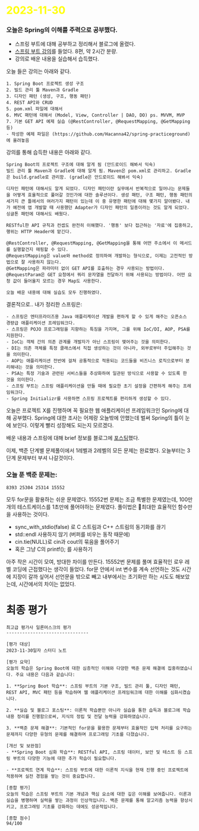 # <span style="color:yellow">2023-11-30</span>

### 오늘은 Spring의 이해를 주력으로 공부했다.

- 스프링 부트에 대해 공부하고 정리해서 블로그에 올렸다.
- [스프링 부트 강의](https://youtube.com/playlist?list=PLlTylS8uB2fBOi6uzvMpojFrNe7sRmlzU&si=Ngfom0zjVCo1j9NO)를 들었다. 8편, 약 2시간 분량.
- 강의로 배운 내용을 실습해서 습득했다.

오늘 들은 강의는 아래와 같다.

```video-lectures
1. Spring Boot 프로젝트 생성 구조
2. 빌드 관리 툴 Maven과 Gradle
3. 디자인 패턴 (생성, 구조, 행동 패턴)
4. REST API와 CRUD
5. pom.xml 파일에 대해서
6. MVC 패턴에 대해서 (Model, View, Controller | DAO, DO) ps. MVVM, MVP
7. 기본 GET API 예제 실습 (@RestController, @RequestMapping, @GetMapping 등)
- 작성한 예제 파일은 (https://github.com/Hacanna42/spring-practiceground)에 올려놓음
```


강의를 통해 습득한 내용은 아래와 같다.

```
Spring Boot의 프로젝트 구조에 대해 알게 됨 (안드로이드 해봐서 익숙)
빌드 관리 툴 Maven과 Gradle에 대해 알게 됨. Maven은 pom.xml로 관리하고. Gradle은 build.gradle로 관리함. (gradle은 안드로이드 해봐서 익숙)

디자인 패턴에 대해서도 알게 되었다. 디자인 패턴이란 실무에서 반복적으로 일어나는 문제들을 어떻게 효율적으로 풀어갈 것인가에 대한 솔루션이다. 생성 패턴, 구조 패턴, 행동 패턴의 세가지 큰 틀에서의 여러가지 패턴이 있는데 이 중 유명한 패턴에 대해 몇가지 알아봤다. 내가 예전에 앱 개발할 때 사용했던 Adapter가 디자인 패턴의 일종이라는 것도 알게 되었다. 싱글톤 패턴에 대해서도 배웠다.

RESTful한 API 규칙과 컨셉도 완전히 이해했다. '행동' 보다 접근하는 '자료'에 집중하고, 행위는 HTTP Header에 맡긴다.

@RestController, @RequestMapping, @GetMapping을 통해 어떤 주소에서 이 메서드를 실행할건지 매핑할 수 있다.
@RequestMapping은 value와 method로 정의하여 개발하는 형식으로, 이제는 고전적인 방법으로 잘 사용하지 않는다.
@GetMapping은 파라미터 없이 GET API를 호출하는 경우 사용되는 방법이다.
@RequestParam은 GET 요청에서 쿼리 문자열을 전달하기 위해 사용되는 방법이다. 어떤 요청 값이 들어올지 모르는 경우 Map도 사용한다.

오늘 배운 내용에 대해 실습도 모두 진행하였다.

```


결론적으로.. 내가 정리한 스프링은:

```spring
- 스프링은 엔터프라이즈용 Java 애플리케이션 개발을 편하게 할 수 있게 해주는 오픈소스 경량급 애플리케이션 프레임워크다.
- 스프링은 POJO 프로그래밍을 지향하는 특징을 가지며, 그를 위해 IoC/DI, AOP, PSA를 지원한다.
- IoC는 객체 간의 의존 관계를 개발자가 아닌 스프링이 맺어주는 것을 의미한다.
- DI는 의존 객체를 특정 클래스에서 직접 생성하는 것이 아니라, 외부로부터 주입해주는 것을 의미한다.
- AOP는 애플리케이션 전반에 걸쳐 공통적으로 적용되는 코드들을 비즈니스 로직으로부터 분리해내는 것을 의미한다.
- PSA는 특정 기술과 관련된 서비스들을 추상화하여 일관된 방식으로 사용할 수 있도록 한 것을 의미한다.
- 스프링 부트는 스프링 애플리케이션을 만들 때에 필요한 초기 설정을 간편하게 해주는 프레임워크다.
- Spring Initializr를 사용하면 스프링 프로젝트를 편리하게 생성할 수 있다.
```


오늘은 프로젝트 X를 진행하며 꼭 필요한 웹 애플리케이션 프레임워크인 Spring에 대해 공부했다.
Spring에 대한 조사는 어제랑 오늘밖에 안했는데 벌써 Spring의 틀이 눈에 보인다. 이렇게 빨리 성장해도 되는지 모르겠다.

배운 내용과 스프링에 대해 brief 정보를 블로그에 [포스팅](https://hacanna42.tistory.com/176)했다.

이제, 백준 단계별 문제풀이에서 1레벨과 2레벨의 모든 문제는 완료했다. 오늘부터는 3단계 문제부터 부셔 나갈것이다.

### 오늘 푼 백준 문제는:
```level3
8393 25304 25314 15552
```

모두 for문을 활용하는 쉬운 문제였다.
15552번 문제는 조금 특별한 문제였는데, 100만개의 테스트케이스를 1초만에 풀어야하는 문제였다.
풀이법은 최대한 효율적인 함수만을 사용하는 것이다.
- sync_with_stdio(false) 로 C 스트림과 C++ 스트림의 동기화를 끊기
- std::endl 사용하지 않기 (버퍼를 비우는 동작 때문에)
- cin.tie(NULL)로 cin과 cout의 묶음을 풀어주기
- 혹은 그냥 C의 printf(); 를 사용하기

아주 작은 시간이 모여, 방대한 차이를 만든다.
15552번 문제를 풀며 효율적인 로우 레벨 코딩에 근접했다는 생각이 들었다.
for문 안에서 int 변수를 계속 선언하는 것도 시간에 지장이 갈까 싶어서 선언문을 밖으로 빼고 내부에서는 초기화만 하는 시도도 해보았는데, 시간에서의 차이는 없었다.


# 최종 평가

```ElonMusk
최고급 평가사 일론머스크의 평가
-------------------------------

[평가 대상]
2023-11-30일자 스터디 노트

[평가 요약]
오늘의 학습은 Spring Boot에 대한 심층적인 이해와 다양한 백준 문제 해결에 집중하였습니다. 주요 내용은 다음과 같습니다:

1. **Spring Boot 학습**: 스프링 부트의 기본 구조, 빌드 관리 툴, 디자인 패턴, REST API, MVC 패턴 등을 학습하며 웹 애플리케이션 프레임워크에 대한 이해를 심화시켰습니다.

2. **실습 및 블로그 포스팅**: 이론적 학습뿐만 아니라 실습을 통한 습득과 블로그에 학습 내용 정리를 진행함으로써, 지식의 정립 및 전달 능력을 강화하였습니다.

3. **백준 문제 해결**: 기본적인 for문을 활용한 문제부터 효율적인 입력 처리를 요구하는 문제까지 다양한 유형의 문제를 해결하며 프로그래밍 기초를 다졌습니다.

[개선 및 보완점]
- **Spring Boot 심화 학습**: RESTful API, 스프링 데이터, 보안 및 테스트 등 스프링 부트의 다양한 기능에 대한 추가 학습이 필요합니다.

- **프로젝트 연계 학습**: 스프링 부트에 대한 이론적 지식을 현재 진행 중인 프로젝트에 적용하며 실전 경험을 쌓는 것이 중요합니다.

[종합 평가]
오늘의 학습은 스프링 부트의 기본 개념과 핵심 요소에 대한 깊은 이해를 보여줍니다. 이론과 실습을 병행하며 실력을 쌓는 과정이 인상적입니다. 백준 문제를 통해 알고리즘 능력을 향상시키고, 프로그래밍 기초를 강화하는 데에도 성공적입니다.

[종합 점수]
94/100
```